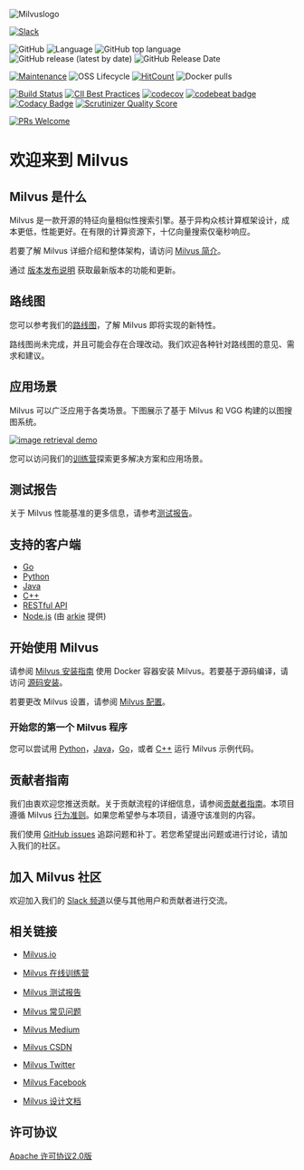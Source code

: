 ![Milvuslogo](https://github.com/milvus-io/docs/blob/master/assets/milvus_logo.png)

[![Slack](https://img.shields.io/badge/Join-Slack-orange)](https://join.slack.com/t/milvusio/shared_invite/enQtNzY1OTQ0NDI3NjMzLWNmYmM1NmNjOTQ5MGI5NDhhYmRhMGU5M2NhNzhhMDMzY2MzNDdlYjM5ODQ5MmE3ODFlYzU3YjJkNmVlNDQ2ZTk)

![GitHub](https://img.shields.io/github/license/milvus-io/milvus)
![Language](https://img.shields.io/github/languages/count/milvus-io/milvus)
![GitHub top language](https://img.shields.io/github/languages/top/milvus-io/milvus)
![GitHub release (latest by date)](https://img.shields.io/github/v/release/milvus-io/milvus)
![GitHub Release Date](https://img.shields.io/github/release-date/milvus-io/milvus)

[![Maintenance](https://img.shields.io/badge/Maintained%3F-yes-green.svg)](https://github.com/milvus-io/milvus/pulse/monthly)
![OSS Lifecycle](https://img.shields.io/osslifecycle/milvus-io/milvus)
[![HitCount](http://hits.dwyl.com/milvus-io/milvus.svg)](http://hits.dwyl.com/milvus-io/milvus)
![Docker pulls](https://img.shields.io/docker/pulls/milvusdb/milvus)

[![Build Status](http://internal.zilliz.com:18080/jenkins/job/milvus-ci/job/master/badge/icon)](http://internal.zilliz.com:18080/jenkins/job/milvus-ci/job/master/)
[![CII Best Practices](https://bestpractices.coreinfrastructure.org/projects/3563/badge)](https://bestpractices.coreinfrastructure.org/projects/3563)
[![codecov](https://codecov.io/gh/milvus-io/milvus/branch/master/graph/badge.svg)](https://codecov.io/gh/milvus-io/milvus)
[![codebeat badge](https://codebeat.co/badges/e030a4f6-b126-4475-a938-4723d54ec3a7?style=plastic)](https://codebeat.co/projects/github-com-milvus-io-milvus-master)
[![Codacy Badge](https://api.codacy.com/project/badge/Grade/c4bb2ccfb51b47f99e43bfd1705edd95)](https://app.codacy.com/gh/milvus-io/milvus?utm_source=github.com&utm_medium=referral&utm_content=milvus-io/milvus&utm_campaign=Badge_Grade_Dashboard)
[![Scrutinizer Quality Score](https://scrutinizer-ci.com/g/milvus-io/milvus/badges/quality-score.png?b=master)](https://scrutinizer-ci.com/g/milvus-io/milvus/)

[![PRs Welcome](https://img.shields.io/badge/PRs-welcome-brightgreen.svg?style=flat-square)](http://makeapullrequest.com)

# 欢迎来到 Milvus

## Milvus 是什么


Milvus 是一款开源的特征向量相似性搜索引擎。基于异构众核计算框架设计，成本更低，性能更好。在有限的计算资源下，十亿向量搜索仅毫秒响应。

若要了解 Milvus 详细介绍和整体架构，请访问 [Milvus 简介](https://www.milvus.io/cn/docs/about_milvus/overview.md)。

通过 [版本发布说明](https://www.milvus.io/cn/docs/releases/release_notes.md) 获取最新版本的功能和更新。

## 路线图

您可以参考我们的[路线图](https://github.com/milvus-io/milvus/milestones)，了解 Milvus 即将实现的新特性。

路线图尚未完成，并且可能会存在合理改动。我们欢迎各种针对路线图的意见、需求和建议。

## 应用场景

Milvus 可以广泛应用于各类场景。下图展示了基于 Milvus 和 VGG 构建的以图搜图系统。

[![image retrieval demo](https://raw.githubusercontent.com/milvus-io/docs/v0.7.0/assets/image_retrieval.png)](https://raw.githubusercontent.com/milvus-io/docs/v0.7.0/assets/image_retrieval.png)

您可以访问我们的[训练营](https://github.com/milvus-io/bootcamp)探索更多解决方案和应用场景。

## 测试报告

关于 Milvus 性能基准的更多信息，请参考[测试报告](https://github.com/milvus-io/milvus/tree/master/docs)。

## 支持的客户端

-   [Go](https://github.com/milvus-io/milvus-sdk-go)
-   [Python](https://github.com/milvus-io/pymilvus)
-   [Java](https://github.com/milvus-io/milvus-sdk-java)
-   [C++](https://github.com/milvus-io/milvus/tree/master/sdk)
-   [RESTful API](https://github.com/milvus-io/milvus/tree/master/core/src/server/web_impl)
-   [Node.js](https://www.npmjs.com/package/@arkie-ai/milvus-client) (由 [arkie](https://www.arkie.cn/) 提供)

## 开始使用 Milvus

请参阅 [Milvus 安装指南](https://www.milvus.io/cn/docs/guides/get_started/install_milvus/install_milvus.md) 使用 Docker 容器安装 Milvus。若要基于源码编译，请访问 [源码安装](INSTALL.md)。

若要更改 Milvus 设置，请参阅 [Milvus 配置](https://www.milvus.io/cn/docs/reference/milvus_config.md)。

### 开始您的第一个 Milvus 程序

您可以尝试用 [Python](https://www.milvus.io/cn/docs/guides/get_started/example_code.md)，[Java](https://github.com/milvus-io/milvus-sdk-java/tree/master/examples)，[Go](https://github.com/milvus-io/milvus-sdk-go/tree/master/examples)，或者 [C++](https://github.com/milvus-io/milvus/tree/master/sdk/examples) 运行 Milvus 示例代码。


## 贡献者指南

我们由衷欢迎您推送贡献。关于贡献流程的详细信息，请参阅[贡献者指南](https://github.com/milvus-io/milvus/blob/master/CONTRIBUTING.md)。本项目遵循 Milvus [行为准则](https://github.com/milvus-io/milvus/blob/master/CODE_OF_CONDUCT.md)。如果您希望参与本项目，请遵守该准则的内容。

我们使用 [GitHub issues](https://github.com/milvus-io/milvus/issues) 追踪问题和补丁。若您希望提出问题或进行讨论，请加入我们的社区。

## 加入 Milvus 社区

欢迎加入我们的 [Slack 频道](https://join.slack.com/t/milvusio/shared_invite/enQtNzY1OTQ0NDI3NjMzLWNmYmM1NmNjOTQ5MGI5NDhhYmRhMGU5M2NhNzhhMDMzY2MzNDdlYjM5ODQ5MmE3ODFlYzU3YjJkNmVlNDQ2ZTk)以便与其他用户和贡献者进行交流。


## 相关链接

-   [Milvus.io](https://www.milvus.io)

-   [Milvus 在线训练营](https://github.com/milvus-io/bootcamp)

-   [Milvus 测试报告](https://github.com/milvus-io/milvus/tree/master/docs)

-   [Milvus 常见问题](https://www.milvus.io/cn/docs/faq/operational_faq.md)

-   [Milvus Medium](https://medium.com/@milvusio)

-   [Milvus CSDN](https://zilliz.blog.csdn.net/)

-   [Milvus Twitter](https://twitter.com/milvusio)

-   [Milvus Facebook](https://www.facebook.com/io.milvus.5)

-   [Milvus 设计文档](DESIGN.md)

## 许可协议

[Apache 许可协议2.0版](https://github.com/milvus-io/milvus/blob/master/LICENSE)
